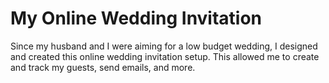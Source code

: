 # My Online Wedding Invitation

Since my husband and I were aiming for a low budget wedding, I designed and created this online wedding invitation setup. This allowed me to create and track my guests, send emails, and more.

